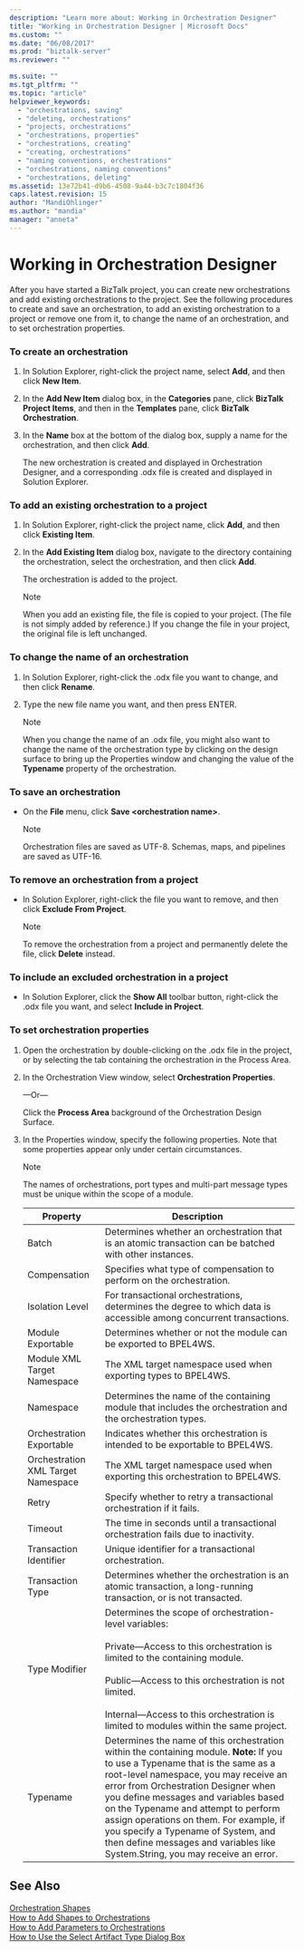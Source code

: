 ```yaml
---
description: "Learn more about: Working in Orchestration Designer"
title: "Working in Orchestration Designer | Microsoft Docs"
ms.custom: ""
ms.date: "06/08/2017"
ms.prod: "biztalk-server"
ms.reviewer: ""

ms.suite: ""
ms.tgt_pltfrm: ""
ms.topic: "article"
helpviewer_keywords: 
  - "orchestrations, saving"
  - "deleting, orchestrations"
  - "projects, orchestrations"
  - "orchestrations, properties"
  - "orchestrations, creating"
  - "creating, orchestrations"
  - "naming conventions, orchestrations"
  - "orchestrations, naming conventions"
  - "orchestrations, deleting"
ms.assetid: 13e72b41-d9b6-4508-9a44-b3c7c1804f36
caps.latest.revision: 15
author: "MandiOhlinger"
ms.author: "mandia"
manager: "anneta"
---
```

# Working in Orchestration Designer
After you have started a BizTalk project, you can create new orchestrations and add existing orchestrations to the project. See the following procedures to create and save an orchestration, to add an existing orchestration to a project or remove one from it, to change the name of an orchestration, and to set orchestration properties.  
  
### To create an orchestration  
  
1.  In Solution Explorer, right-click the project name, select **Add**, and then click **New Item**.  
  
2.  In the **Add New Item** dialog box, in the **Categories** pane, click **BizTalk Project Items**, and then in the **Templates** pane, click **BizTalk Orchestration**.  
  
3.  In the **Name** box at the bottom of the dialog box, supply a name for the orchestration, and then click **Add**.  
  
     The new orchestration is created and displayed in Orchestration Designer, and a corresponding .odx file is created and displayed in Solution Explorer.  
  
### To add an existing orchestration to a project  
  
1.  In Solution Explorer, right-click the project name, click **Add**, and then click **Existing Item**.  
  
2.  In the **Add Existing Item** dialog box, navigate to the directory containing the orchestration, select the orchestration, and then click **Add**.  
  
     The orchestration is added to the project.  
  
    > [!NOTE]
    >  When you add an existing file, the file is copied to your project. (The file is not simply added by reference.) If you change the file in your project, the original file is left unchanged.  
  
### To change the name of an orchestration  
  
1.  In Solution Explorer, right-click the .odx file you want to change, and then click **Rename**.  
  
2.  Type the new file name you want, and then press ENTER.  
  
    > [!NOTE]
    >  When you change the name of an .odx file, you might also want to change the name of the orchestration type by clicking on the design surface to bring up the Properties window and changing the value of the **Typename** property of the orchestration.  
  
### To save an orchestration  
  
-   On the **File** menu, click **Save \<orchestration name\>**.  
  
    > [!NOTE]
    >  Orchestration files are saved as UTF-8.  Schemas, maps, and pipelines are saved as UTF-16.  
  
### To remove an orchestration from a project  
  
-   In Solution Explorer, right-click the file you want to remove, and then click **Exclude From Project**.  
  
    > [!NOTE]
    >  To remove the orchestration from a project and permanently delete the file, click **Delete** instead.  
  
### To include an excluded orchestration in a project  
  
-   In Solution Explorer, click the **Show All** toolbar button, right-click the .odx file you want, and select **Include in Project**.  
  
### To set orchestration properties  
  
1.  Open the orchestration by double-clicking on the .odx file in the project, or by selecting the tab containing the orchestration in the Process Area.  
  
2.  In the Orchestration View window, select **Orchestration Properties**.  
  
     —Or—  
  
     Click the **Process Area** background of the Orchestration Design Surface.  
  
3.  In the Properties window, specify the following properties. Note that some properties appear only under certain circumstances.  
  
    > [!NOTE]
    >  The names of orchestrations, port types and multi-part message types must be unique within the scope of a module.  
  
    |Property|Description|  
    |--------------|-----------------|  
    |Batch|Determines whether an orchestration that is an atomic transaction can be batched with other instances.|  
    |Compensation|Specifies what type of compensation to perform on the orchestration.|  
    |Isolation Level|For transactional orchestrations, determines the degree to which data is accessible among concurrent transactions.|  
    |Module Exportable|Determines whether or not the module can be exported to BPEL4WS.|  
    |Module XML Target Namespace|The XML target namespace used when exporting types to BPEL4WS.|  
    |Namespace|Determines the name of the containing module that includes the orchestration and the orchestration types.|  
    |Orchestration Exportable|Indicates whether this orchestration is intended to be exportable to BPEL4WS.|  
    |Orchestration XML Target Namespace|The XML target namespace used when exporting this orchestration to BPEL4WS.|  
    |Retry|Specify whether to retry a transactional orchestration if it fails.|  
    |Timeout|The time in seconds until a transactional orchestration fails due to inactivity.|  
    |Transaction Identifier|Unique identifier for a transactional orchestration.|  
    |Transaction Type|Determines whether the orchestration is an atomic transaction, a long-running transaction, or is not transacted.|  
    |Type Modifier|Determines the scope of orchestration-level variables:<br /><br /> Private—Access to this orchestration is limited to the containing module.<br /><br /> Public—Access to this orchestration is not limited.<br /><br /> Internal—Access to this orchestration is limited to modules within the same project.|  
    |Typename|Determines the name of this orchestration within the containing module. **Note:**  If you to use a Typename that is the same as a root-level namespace, you may receive an error from Orchestration Designer when you define messages and variables based on the Typename and attempt to perform assign operations on them. For example, if you specify a Typename of System, and then define messages and variables like System.String, you may receive an error.|  
  
## See Also  
 [Orchestration Shapes](../core/orchestration-shapes.md)   
 [How to Add Shapes to Orchestrations](../core/how-to-add-shapes-to-orchestrations.md)   
 [How to Add Parameters to Orchestrations](../core/how-to-add-parameters-to-orchestrations.md)   
 [How to Use the Select Artifact Type Dialog Box](../core/how-to-use-the-select-artifact-type-dialog-box.md)
